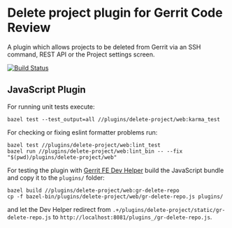# Delete project plugin for Gerrit Code Review

A plugin which allows projects to be deleted from Gerrit via an SSH command,
REST API or the Project settings screen.

[![Build Status](https://gerrit-ci.gerritforge.com/view/Plugins-master/job/plugin-delete-project-bazel-master/badge/icon
)](https://gerrit-ci.gerritforge.com/view/Plugins-master/job/plugin-delete-project-bazel-master/)

## JavaScript Plugin

For running unit tests execute:

    bazel test --test_output=all //plugins/delete-project/web:karma_test

For checking or fixing eslint formatter problems run:

    bazel test //plugins/delete-project/web:lint_test
    bazel run //plugins/delete-project/web:lint_bin -- --fix "$(pwd)/plugins/delete-project/web"

For testing the plugin with
[Gerrit FE Dev Helper](https://gerrit.googlesource.com/gerrit-fe-dev-helper/)
build the JavaScript bundle and copy it to the `plugins/` folder:

    bazel build //plugins/delete-project/web:gr-delete-repo
    cp -f bazel-bin/plugins/delete-project/web/gr-delete-repo.js plugins/

and let the Dev Helper redirect from `.+/plugins/delete-project/static/gr-delete-repo.js` to
`http://localhost:8081/plugins_/gr-delete-repo.js`.
